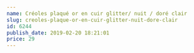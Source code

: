 ```yaml
---
name: Créoles plaqué or en cuir glitter/ nuit / doré clair
slug: creoles-plaque-or-en-cuir-glitter-nuit-dore-clair
id: 6244
publish_date: 2019-02-20 18:21:01
price: 29
---
```

